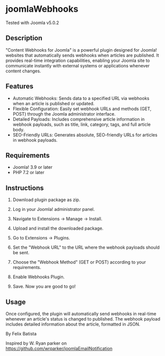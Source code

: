 # joomlaWebhooks
Tested with Joomla v5.0.2
## Description
"Content Webhooks for Joomla" is a powerful plugin designed for Joomla! websites that automatically sends webhooks when articles are published. It provides real-time integration capabilities, enabling your Joomla site to communicate instantly with external systems or applications whenever content changes.

## Features
- Automatic Webhooks: Sends data to a specified URL via webhooks when an article is published or updated.
- Flexible Configuration: Easily set webhook URLs and methods (GET, POST) through the Joomla administrator interface.
- Detailed Payloads: Includes comprehensive article information in webhook payloads, such as title, link, category, tags, and full article body.
- SEO-Friendly URLs: Generates absolute, SEO-friendly URLs for articles in webhook payloads.

## Requirements
- Joomla! 3.9 or later
- PHP 7.2 or later

## Instructions
1. Download plugin package as zip.

2. Log in your Joomla! administrator panel.

3. Navigate to Extensions -> Manage -> Install.

4. Upload and install the downloaded package.

5. Go to Extensions -> Plugins.

6. Set the "Webhook URL" to the URL where the webhook payloads should be sent.

7. Choose the "Webhook Method" (GET or POST) according to your requirements.

8. Enable Webhooks Plugin.

9. Save. Now you are good to go!

## Usage
Once configured, the plugin will automatically send webhooks in real-time whenever an article's status is changed to published. The webhook payload includes detailed information about the article, formatted in JSON.


By Felix Batista

Inspired by W. Ryan parker on https://github.com/wrparker/joomlaEmailNotification